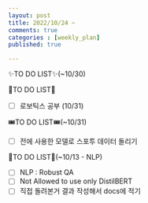 ```yaml
---
layout: post
title: 2022/10/24 ~
comments: true
categories : [weekly_plan]
published: true

---
```

✨TO DO LIST✨(~10/30)



🔮TO DO LIST🔮

 - [ ] 로보틱스 공부 (10/31)

🎟TO DO LIST🎟(~10/31)
 - [ ] 전에 사용한 모델로 스포투 데이터 돌리기

🥐TO DO LIST🥐(~10/13 - NLP)
 - [ ] NLP : Robust QA
 - [ ] Not Allowed to use only DistilBERT
 - [ ] 직접 돌려본거 결과 작성해서 docs에 적기
